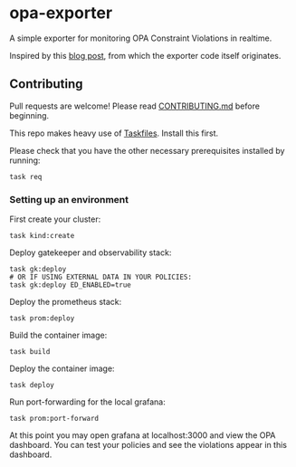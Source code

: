 # opa-exporter

A simple exporter for monitoring OPA Constraint Violations in realtime.

Inspired by this
[blog
post](https://itnext.io/expose-open-policy-agent-gatekeeper-constraint-violations-with-prometheus-and-grafana-6b7ac92ea07f),
from which the exporter code itself originates.

## Contributing

Pull requests are welcome! Please read [CONTRIBUTING.md](CONTRIBUTING.md) before beginning.

This repo makes heavy use of [Taskfiles](https://taskfile.dev). Install this first.

Please check that you have the other necessary prerequisites installed by running:

```
task req
```

### Setting up an environment

First create your cluster:

```
task kind:create
```

Deploy gatekeeper and observability stack:

```
task gk:deploy
# OR IF USING EXTERNAL DATA IN YOUR POLICIES:
task gk:deploy ED_ENABLED=true
```

Deploy the prometheus stack:

```
task prom:deploy
```

Build the container image:

```
task build
```

Deploy the container image:

```
task deploy
```

Run port-forwarding for the local grafana:

```
task prom:port-forward
```

At this point you may open grafana at localhost:3000 and view the OPA dashboard. You can test your policies and see
the violations appear in this dashboard.

